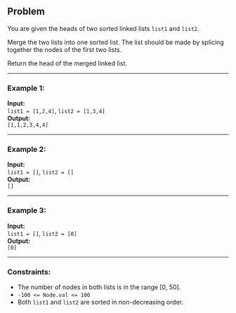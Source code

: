 ## Problem

You are given the heads of two sorted linked lists `list1` and `list2`.

Merge the two lists into one sorted list. The list should be made by splicing together the nodes of the first two lists.

Return the head of the merged linked list.

---

### Example 1:

**Input:**  
`list1 = [1,2,4]`, `list2 = [1,3,4]`  
**Output:**  
`[1,1,2,3,4,4]`

---

### Example 2:

**Input:**  
`list1 = []`, `list2 = []`  
**Output:**  
`[]`

---

### Example 3:

**Input:**  
`list1 = []`, `list2 = [0]`  
**Output:**  
`[0]`

---

### Constraints:

- The number of nodes in both lists is in the range [0, 50].
- `-100 <= Node.val <= 100`
- Both `list1` and `list2` are sorted in non-decreasing order.